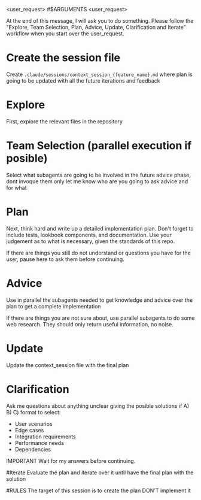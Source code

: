 <user_request>
#$ARGUMENTS
<user_request>

At the end of this message, I will ask you to do something. Please follow the "Explore, Team Selection, Plan, Advice, Update, Clarification and Iterate" workflow when you start over the user_request.

# Create the session file

Create `.claude/sessions/context_session_{feature_name}.md` where plan is going to be updated with all the future iterations and feedback

# Explore

First, explore the relevant files in the repository

# Team Selection (parallel execution if posible)

Select what subagents are going to be involved in the future advice phase, dont invoque them only let me know who are you going to ask advice and for what

# Plan

Next, think hard and write up a detailed implementation plan. Don't forget to include tests, lookbook components, and documentation. Use your judgement as to what is necessary, given the standards of this repo.

If there are things you still do not understand or questions you have for the user, pause here to ask them before continuing.

# Advice

Use in parallel the subagents needed to get knowledge and advice over the plan to get a complete implementation

If there are things you are not sure about, use parallel subagents to do some web research. They should only return useful information, no noise.

# Update

Update the context_session file with the final plan

# Clarification

Ask me questions about anything unclear giving the posible solutions if A) B) C) format to select:

- User scenarios
- Edge cases
- Integration requirements
- Performance needs
- Dependencies

IMPORTANT Wait for my answers before continuing.

#Iterate
Evaluate the plan and iterate over it until have the final plan with the solution

#RULES
The target of this session is to create the plan DON'T implement it
